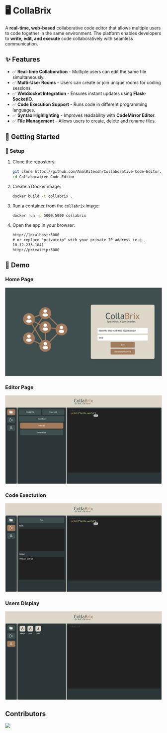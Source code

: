 # 🖥️ CollaBrix

A **real-time, web-based** collaborative code editor that allows multiple users to code together in the same environment. The platform enables developers to **write, edit, and execute** code collaboratively with seamless communication.

## ✨ Features
- ✅ **Real-time Collaboration** - Multiple users can edit the same file simultaneously.
- ✅ **Multi-User Rooms** - Users can create or join unique rooms for coding sessions.
- ✅ **WebSocket Integration** - Ensures instant updates using **Flask-SocketIO**.
- ✅ **Code Execution Support** - Runs code in different programming languages.
- ✅ **Syntax Highlighting** - Improves readability with **CodeMirror Editor**.
- ✅ **File Management** - Allows users to create, delete and rename files.



## 🚀 Getting Started
### 🔹 Setup
1. Clone the repository:
   ```bash
   git clone https://github.com/AmalRitessh/Collaborative-Code-Editor.git
   cd Collaborative-Code-Editor
   ```
2. Create a Docker image:
   ```bash
   docker build -t collabrix .
   ```

3. Run a container from the `collabrix` image:
   ```bash
   docker run -p 5000:5000 collabrix
   ```

4. Open the app in your browser:
   ```
   http://localhost:5000
   # or replace "privateip" with your private IP address (e.g., 10.12.233.104)
   http://privateip:5000
   ```

## 📸 Demo
### Home Page
![home page](https://github.com/AmalRitessh/Collaborative-Code-Editor/blob/main/assets/home.png)

### Editor Page
![Editor page](https://github.com/AmalRitessh/Collaborative-Code-Editor/blob/main/assets/editor.png)

### Code Exectution
![code execution](https://github.com/AmalRitessh/Collaborative-Code-Editor/blob/main/assets/run.png)

### Users Display
![users display](https://github.com/AmalRitessh/Collaborative-Code-Editor/blob/main/assets/user.png)

## Contributors

<a href = "https://github.com/AmalRitessh/Collaborative-Code-Editor/graphs/contributors">
  <img src = "https://contrib.rocks/image?repo=AmalRitessh/Collaborative-Code-Editor"/>
</a>




